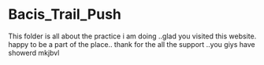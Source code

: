 # Bacis_Trail_Push
This folder is all about the practice i am doing ..glad you visited this website. happy to be a part of the place.. thank for the all the support ..you giys have showerd mkjbvl

